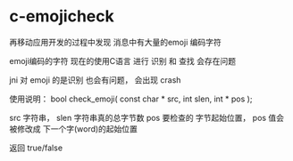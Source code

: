 # c-emojicheck

再移动应用开发的过程中发现 消息中有大量的emoji 编码字符

emoji编码的字符 现在的使用C语言 进行 识别 和 查找 会存在问题

jni 对 emoji 的是识别 也会有问题， 会出现 crash 

使用说明：
  bool check_emoji( const char * src, int slen, int * pos );
  
  src 字符串， slen 字符串真的总字节数
  pos 要检查的 字节起始位置， pos 值会被修改成 下一个字(word)的起始位置
  
  返回 true/false
